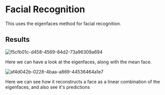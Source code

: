 # Facial Recognition

This uses the eigenfaces method for facial recognition.

## Results

![f5cfb01c-d458-4569-84d2-73a96309a694](https://github.com/joaovmeyer/facial-recognition/assets/144701021/2e7d30c8-2111-4a6b-9a16-178e3cc1b6e7)

Here we can have a look at the eigenfaces, along with the mean face.

![af4d042b-0228-4baa-a869-44536464a1e7](https://github.com/joaovmeyer/facial-recognition/assets/144701021/0f6e5193-f9cd-4758-8a4f-226db7d0798b)

Here we can see how it reconstructs a face as a linear combination of the eigenfaces, and also see it's predictions
